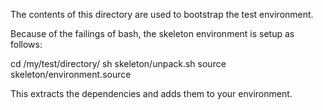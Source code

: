 The contents of this directory are used to bootstrap the test environment.

Because of the failings of bash, the skeleton environment is setup as follows:

cd /my/test/directory/
sh skeleton/unpack.sh
source skeleton/environment.source

This extracts the dependencies and adds them to your environment.
